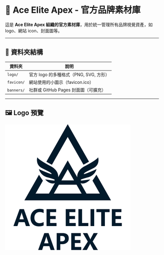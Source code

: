 
# 🧰 Ace Elite Apex - 官方品牌素材庫

這是 **Ace Elite Apex 組織的官方素材庫**，用於統一管理所有品牌視覺資產，如 logo、網站 icon、封面圖等。

---

## 📁 資料夾結構

| 資料夾 | 說明 |
|--------|------|
| `logo/` | 官方 logo 的多種格式（PNG, SVG, 方形） |
| `favicon/` | 網站使用的小圖示（favicon.ico） |
| `banners/` | 社群或 GitHub Pages 封面圖（可擴充） |

---

## 🖼️ Logo 預覽

![Main Logo](logo/ace-elite-apex-logo.png)